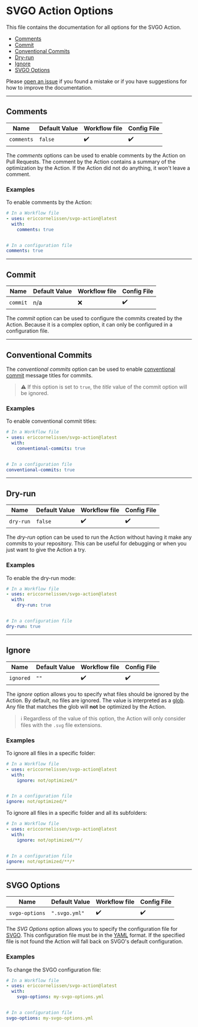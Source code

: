 # SVGO Action Options

This file contains the documentation for all options for the SVGO Action.

- [Comments](#comments)
- [Commit](#commit)
- [Conventional Commits](#conventional-commits)
- [Dry-run](#dry-run)
- [Ignore](#ignore)
- [SVGO Options](#svgo-options)

Please [open an issue] if you found a mistake or if you have suggestions for how
to improve the documentation.

---

## Comments

| Name       | Default Value | Workflow file      | Config File        |
|------------|---------------|--------------------|--------------------|
| `comments` | `false`       | :heavy_check_mark: | :heavy_check_mark: |

The _comments_ options can be used to enable comments by the Action on Pull
Requests. The comment by the Action contains a summary of the optimization by
the Action. If the Action did not do anything, it won't leave a comment.

### Examples

To enable comments by the Action:

```yaml
# In a Workflow file
- uses: ericcornelissen/svgo-action@latest
  with:
    comments: true


# In a configuration file
comments: true
```

---

## Commit

| Name     | Default Value | Workflow file | Config File        |
|----------|---------------|---------------|--------------------|
| `commit` | n/a           | :x:           | :heavy_check_mark: |

The _commit_ option can be used to configure the commits created by the Action.
Because it is a complex option, it can only be configured in a configuration
file.

---

## Conventional Commits

The _conventional commits_ option can be used to enable [conventional commit]
message titles for commits.

> :warning: If this option is set to `true`, the _title_ value of the commit
> option will be ignored.

### Examples

To enable conventional commit titles:

```yaml
# In a Workflow file
- uses: ericcornelissen/svgo-action@latest
  with:
    conventional-commits: true


# In a configuration file
conventional-commits: true
```

---

## Dry-run

| Name      | Default Value | Workflow file      | Config File        |
|-----------|---------------|--------------------|--------------------|
| `dry-run` | `false`       | :heavy_check_mark: | :heavy_check_mark: |

The _dry-run_ option can be used to run the Action without having it make any
commits to your repository. This can be useful for debugging or when you just
want to give the Action a try.

### Examples

To enable the dry-run mode:

```yaml
# In a Workflow file
- uses: ericcornelissen/svgo-action@latest
  with:
    dry-run: true


# In a configuration file
dry-run: true
```

---

## Ignore

| Name      | Default Value | Workflow file      | Config File        |
|-----------|---------------|--------------------|--------------------|
| `ignored` | `""`          | :heavy_check_mark: | :heavy_check_mark: |

The _ignore_ option allows you to specify what files should be ignored by the
Action. By default, no files are ignored. The value is interpreted as a [glob].
Any file that matches the glob will **not** be optimized by the Action.

> :information_source: Regardless of the value of this option, the Action will
> only consider files with the `.svg` file extensions.

### Examples

To ignore all files in a specific folder:

```yaml
# In a Workflow file
- uses: ericcornelissen/svgo-action@latest
  with:
    ignore: not/optimized/*


# In a configuration file
ignore: not/optimized/*
```

To ignore all files in a specific folder and all its subfolders:

```yaml
# In a Workflow file
- uses: ericcornelissen/svgo-action@latest
  with:
    ignore: not/optimized/**/


# In a configuration file
ignore: not/optimized/**/*
```

---

## SVGO Options

| Name           | Default Value | Workflow file      | Config File        |
|----------------|---------------|--------------------|--------------------|
| `svgo-options` | `".svgo.yml"` | :heavy_check_mark: | :heavy_check_mark: |

The _SVG Options_ option allows you to specify the configuration file for
[SVGO]. This configuration file must be in the [YAML] format. If the specified
file is not found the Action will fall back on SVGO's default configuration.

### Examples

To change the SVGO configuration file:

```yaml
# In a Workflow file
- uses: ericcornelissen/svgo-action@latest
  with:
    svgo-options: my-svgo-options.yml


# In a configuration file
svgo-options: my-svgo-options.yml
```

[conventional commit]: https://www.conventionalcommits.org/
[glob]: https://en.wikipedia.org/wiki/Glob_(programming)
[open an issue]: https://github.com/ericcornelissen/svgo-action/issues/new
[SVGO]: https://github.com/svg/svgo
[YAML]: https://yaml.org/
